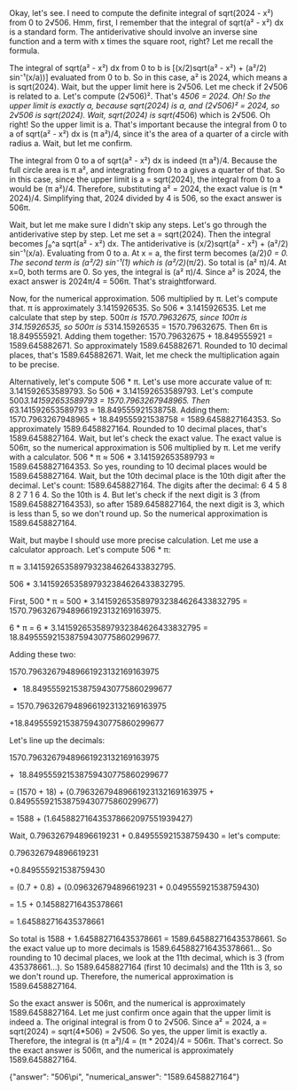 <think>
Okay, let's see. I need to compute the definite integral of sqrt(2024 - x²) from 0 to 2√506. Hmm, first, I remember that the integral of sqrt(a² - x²) dx is a standard form. The antiderivative should involve an inverse sine function and a term with x times the square root, right? Let me recall the formula.

The integral of sqrt(a² - x²) dx from 0 to b is [(x/2)sqrt(a² - x²) + (a²/2) sin⁻¹(x/a))] evaluated from 0 to b. So in this case, a² is 2024, which means a is sqrt(2024). Wait, but the upper limit here is 2√506. Let me check if 2√506 is related to a. Let's compute (2√506)². That's 4*506 = 2024. Oh! So the upper limit is exactly a, because sqrt(2024) is a, and (2√506)² = 2024, so 2√506 is sqrt(2024). Wait, sqrt(2024) is sqrt(4*506) which is 2√506. Oh right! So the upper limit is a. That's important because the integral from 0 to a of sqrt(a² - x²) dx is (π a²)/4, since it's the area of a quarter of a circle with radius a. Wait, but let me confirm.

The integral from 0 to a of sqrt(a² - x²) dx is indeed (π a²)/4. Because the full circle area is π a², and integrating from 0 to a gives a quarter of that. So in this case, since the upper limit is a = sqrt(2024), the integral from 0 to a would be (π a²)/4. Therefore, substituting a² = 2024, the exact value is (π * 2024)/4. Simplifying that, 2024 divided by 4 is 506, so the exact answer is 506π.

Wait, but let me make sure I didn't skip any steps. Let's go through the antiderivative step by step. Let me set a = sqrt(2024). Then the integral becomes ∫₀^a sqrt(a² - x²) dx. The antiderivative is (x/2)sqrt(a² - x²) + (a²/2) sin⁻¹(x/a). Evaluating from 0 to a. At x = a, the first term becomes (a/2)*0 = 0. The second term is (a²/2) sin⁻¹(1) which is (a²/2)*(π/2). So total is (a² π)/4. At x=0, both terms are 0. So yes, the integral is (a² π)/4. Since a² is 2024, the exact answer is 2024π/4 = 506π. That's straightforward.

Now, for the numerical approximation. 506 multiplied by π. Let's compute that. π is approximately 3.1415926535. So 506 * 3.1415926535. Let me calculate that step by step. 500*π is 1570.79632675, since 100π is 314.15926535, so 500π is 5*314.15926535 = 1570.79632675. Then 6π is 18.849555921. Adding them together: 1570.79632675 + 18.849555921 = 1589.645882671. So approximately 1589.645882671. Rounded to 10 decimal places, that's 1589.645882671. Wait, let me check the multiplication again to be precise.

Alternatively, let's compute 506 * π. Let's use more accurate value of π: 3.141592653589793. So 506 * 3.141592653589793. Let's compute 500*3.141592653589793 = 1570.7963267948965. Then 6*3.141592653589793 = 18.849555921538758. Adding them: 1570.7963267948965 + 18.849555921538758 = 1589.6458827164353. So approximately 1589.6458827164. Rounded to 10 decimal places, that's 1589.6458827164. Wait, but let's check the exact value. The exact value is 506π, so the numerical approximation is 506 multiplied by π. Let me verify with a calculator. 506 * π ≈ 506 * 3.141592653589793 ≈ 1589.6458827164353. So yes, rounding to 10 decimal places would be 1589.6458827164. Wait, but the 10th decimal place is the 10th digit after the decimal. Let's count: 1589.6458827164. The digits after the decimal: 6 4 5 8 8 2 7 1 6 4. So the 10th is 4. But let's check if the next digit is 3 (from 1589.6458827164353), so after 1589.6458827164, the next digit is 3, which is less than 5, so we don't round up. So the numerical approximation is 1589.6458827164.

Wait, but maybe I should use more precise calculation. Let me use a calculator approach. Let's compute 506 * π:

π ≈ 3.1415926535897932384626433832795.

506 * 3.1415926535897932384626433832795.

First, 500 * π = 500 * 3.1415926535897932384626433832795 = 1570.79632679489661923132169163975.

6 * π = 6 * 3.1415926535897932384626433832795 = 18.849555921538759430775860299677.

Adding these two:

1570.79632679489661923132169163975

+ 18.849555921538759430775860299677

= 1570.79632679489661923132169163975

+18.849555921538759430775860299677

Let's line up the decimals:

1570.79632679489661923132169163975

+  18.849555921538759430775860299677

= (1570 + 18) + (0.79632679489661923132169163975 + 0.849555921538759430775860299677)

= 1588 + (1.645882716435378662097551939427)

Wait, 0.796326794896619231 + 0.849555921538759430 = let's compute:

0.796326794896619231

+0.849555921538759430

= (0.7 + 0.8) + (0.096326794896619231 + 0.049555921538759430)

= 1.5 + 0.145882716435378661

= 1.645882716435378661

So total is 1588 + 1.645882716435378661 = 1589.645882716435378661. So the exact value up to more decimals is 1589.645882716435378661... So rounding to 10 decimal places, we look at the 11th decimal, which is 3 (from 435378661...). So 1589.6458827164 (first 10 decimals) and the 11th is 3, so we don't round up. Therefore, the numerical approximation is 1589.6458827164.

So the exact answer is 506π, and the numerical is approximately 1589.6458827164. Let me just confirm once again that the upper limit is indeed a. The original integral is from 0 to 2√506. Since a² = 2024, a = sqrt(2024) = sqrt(4*506) = 2√506. So yes, the upper limit is exactly a. Therefore, the integral is (π a²)/4 = (π * 2024)/4 = 506π. That's correct. So the exact answer is 506π, and the numerical is approximately 1589.6458827164.
</think>

{"answer": "506\\pi", "numerical_answer": "1589.6458827164"}